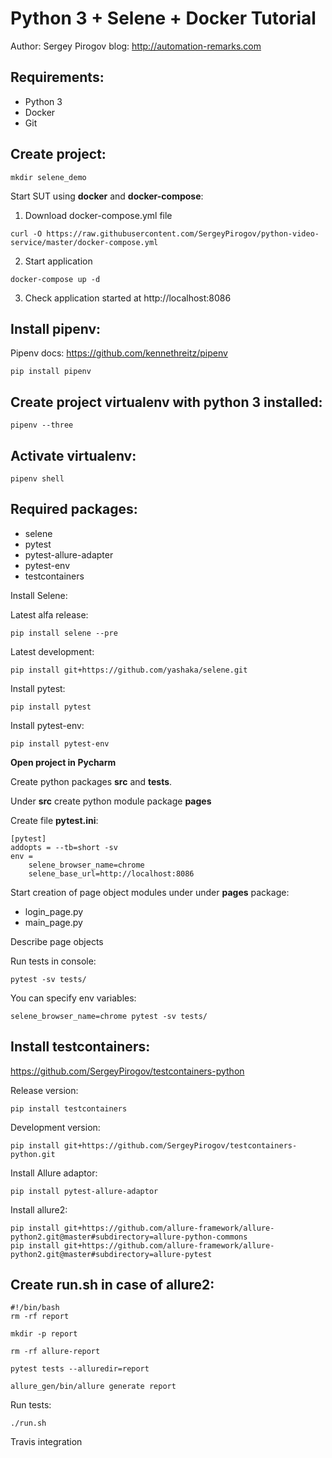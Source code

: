Python 3 + Selene + Docker Tutorial
===================================
Author: Sergey Pirogov
blog: http://automation-remarks.com

Requirements: 
-------------

- Python 3
- Docker
- Git

Create project:
---------------

```
mkdir selene_demo
```

Start SUT using **docker** and **docker-compose**:

1) Download docker-compose.yml file

```
curl -O https://raw.githubusercontent.com/SergeyPirogov/python-video-service/master/docker-compose.yml
```

2) Start application
 
```
docker-compose up -d
```

3) Check application started at http://localhost:8086

Install pipenv:
---------------

Pipenv docs: https://github.com/kennethreitz/pipenv

```
pip install pipenv
```

Create project virtualenv with python 3 installed:
--------------------------------------------------

```
pipenv --three
```

Activate virtualenv:
--------------------

```
pipenv shell
```

Required packages:
------------------

- selene
- pytest
- pytest-allure-adapter
- pytest-env
- testcontainers

Install Selene:

Latest alfa release:

```
pip install selene --pre
```

Latest development:

```
pip install git+https://github.com/yashaka/selene.git
```

Install pytest:

```
pip install pytest
```

Install pytest-env:

```
pip install pytest-env
```

**Open project in Pycharm**

Create python packages **src** and **tests**.
    
Under **src** create python module package **pages**

Create file **pytest.ini**:
    
```
[pytest]
addopts = --tb=short -sv
env =
    selene_browser_name=chrome
    selene_base_url=http://localhost:8086    
```
    
Start creation of page object modules under under **pages** package:

- login_page.py
- main_page.py

Describe page objects

Run tests in console:

```
pytest -sv tests/ 
```

You can specify env variables:

```
selene_browser_name=chrome pytest -sv tests/
```

Install testcontainers:
-----------------------

https://github.com/SergeyPirogov/testcontainers-python

Release version:

```
pip install testcontainers
```

Development version:

```
pip install git+https://github.com/SergeyPirogov/testcontainers-python.git
```
Install Allure adaptor:

```
pip install pytest-allure-adaptor
```

Install allure2:

```
pip install git+https://github.com/allure-framework/allure-python2.git@master#subdirectory=allure-python-commons
pip install git+https://github.com/allure-framework/allure-python2.git@master#subdirectory=allure-pytest
```

Create run.sh in case of allure2:
--------------

```
#!/bin/bash
rm -rf report

mkdir -p report

rm -rf allure-report

pytest tests --alluredir=report

allure_gen/bin/allure generate report
```

Run tests:

```
./run.sh
```

Travis integration

